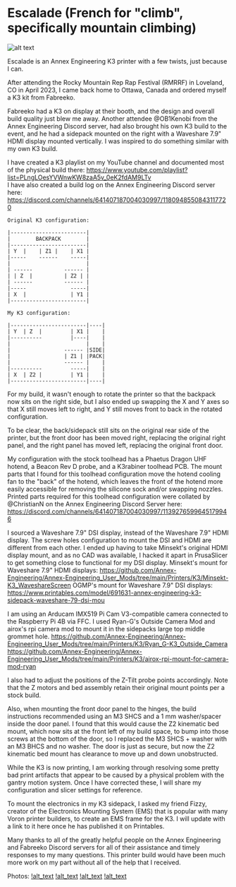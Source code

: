 # Escalade (French for "climb", specifically mountain climbing)

![alt text](https://github.com/OldGuyMeltsPlastic/Escalade/blob/main/images/Escalade_Full_Frontal_View.jpg?raw=true)

Escalade is an Annex Engineering K3 printer with a few twists, just because I can.

After attending the Rocky Mountain Rep Rap Festival (RMRRF) in Loveland, CO in April 2023, I came back home to Ottawa, Canada and ordered myself a K3 kit from Fabreeko.

Fabreeko had a K3 on display at their booth, and the design and overall build quality just blew me away.
Another attendee @OB1Kenobi from the Annex Engineering Discord server, had also brought his own K3 build to the event, and he had a sidepack mounted on the right with a Waveshare 7.9" HDMI display mounted vertically.
I was inspired to do something similar with my own K3 build.

I have created a K3 playlist on my YouTube channel and documented most of the physical build there:
https://www.youtube.com/playlist?list=PLngLOesYVWnwKW8zaA5v_0eK2fdAM9LTv<br>
I have also created a build log on the Annex Engineering Discord server here:
https://discord.com/channels/641407187004030997/1180948550843117720

```
Original K3 configuration:

|------------------------|
|        BACKPACK        |
|------------------------|
| Y  |    | Z1 |    | X1 |
|-----    ------    -----|
|                        |
| ------          ------ |
| | Z  |          | Z2 | |
| ------          ------ |
|-----              -----|
| X  |              | Y1 |
|------------------------|

My K3 configuration:

|------------------------|----|
| Y  | Z  |         | X1 |    |
|----------         |----|    |
|                        |    |
|                 ------ |SIDE|
|                 | Z1 | |PACK|
|                 ------ |    |
|----------         -----|    |
| X  | Z2 |         | Y1 |    |
|------------------------|----|
```

For my build, it wasn't enough to rotate the printer so that the backpack now sits on the right side, but I also ended up swapping the X and Y axes so that X still moves left to right, and Y still moves front to back in the rotated configuration.

To be clear, the back/sidepack still sits on the original rear side of the printer, but the front door has been moved right, replacing the original right panel, and the right panel has moved left, replacing the original front door.

My configuration with the stock toolhead has a Phaetus Dragon UHF hotend, a Beacon Rev D probe, and a K3rabiner toolhead PCB. The mount parts that I found for this toolhead configuration move the hotend cooling fan to the "back" of the hotend, which leaves the front of the hotend more easily accessible for removing the silicone sock and/or swapping nozzles. Printed parts required for this toolhead configuration were collated by @ChristianN on the Annex Engineering Discord Server here: https://discord.com/channels/641407187004030997/1139276599645179946

I sourced a Waveshare 7.9" DSI display, instead of the Waveshare 7.9" HDMI display. The screw holes configuration to mount the DSI and HDMI are different from each other. I ended up having to take Minsekt's original HDMI display mount, and as no CAD was available, I hacked it apart in PrusaSlicer to get something close to functional for my DSI display.
Minsekt's mount for Waveshare 7.9" HDMI displays: https://github.com/Annex-Engineering/Annex-Engineering_User_Mods/tree/main/Printers/K3/Minsekt-K3_WaveshareScreen
OGMP's mount for Waveshare 7.9" DSI displays: https://www.printables.com/model/691631-annex-engineering-k3-sidepack-waveshare-79-dsi-mou

I am using an Arducam IMX519 Pi Cam V3-compatible camera connected to the Raspberry Pi 4B via FFC. I used Ryan-G's Outside Camera Mod and airox's rpi camera mod to mount it in the sidepacks large top middle grommet hole.
https://github.com/Annex-Engineering/Annex-Engineering_User_Mods/tree/main/Printers/K3/Ryan_G-K3_Outside_Camera
https://github.com/Annex-Engineering/Annex-Engineering_User_Mods/tree/main/Printers/K3/airox-rpi-mount-for-camera-mod-ryan

I also had to adjust the positions of the Z-Tilt probe points accordingly. Note that the Z motors and bed assembly retain their original mount points per a stock build.

Also, when mounting the front door panel to the hinges, the build instructions recommended using an M3 SHCS and a 1 mm washer/spacer inside the door panel. I found that this would cause the Z2 kinematic bed mount, which now sits at the front left of my build space, to bump into those screws at the bottom of the door, so I replaced the M3 SHCS + washer with an M3 BHCS and no washer. The door is just as secure, but now the Z2 kinematic bed mount has clearance to move up and down unobstructed.

While the K3 is now printing, I am working through resolving some pretty bad print artifacts that appear to be caused by a physical problem with the gantry motion system. Once I have corrected these, I will share my configuration and slicer settings for reference.

To mount the electronics in my K3 sidepack, I asked my friend Fizzy, creator of the Electronics Mounting System (EMS) that is popular with many Voron printer builders, to create an EMS frame for the K3. I will update with a link to it here once he has published it on Printables.

Many thanks to all of the greatly helpful people on the Annex Engineering and Fabreeko Discord servers for all of their assistance and timely responses to my many questions. This printer build would have been much more work on my part without all of the help that I received.

Photos:
[!alt_text](https://github.com/OldGuyMeltsPlastic/Escalade/blob/main/images/Escalade_Waveshare_7.9_DSI_Sidepack.jpg)
[!alt_text](https://github.com/OldGuyMeltsPlastic/Escalade/blob/main/images/Escalade_Toolhead_Frontal_View.jpg)
[!alt_text](https://github.com/OldGuyMeltsPlastic/Escalade/blob/main/images/Escalade_Twin_Bedfans.jpg)
[!alt_text](https://github.com/OldGuyMeltsPlastic/Escalade/blob/main/images/Escalade_Lower_Front_Door_Hinge_BHCS.jpg)
